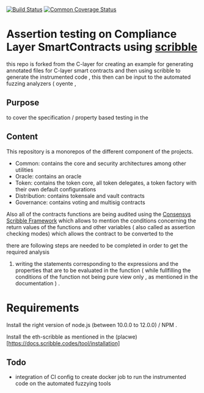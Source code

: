 [![Build Status](https://circleci.com/gh/c-layer/contracts.svg?style=shield)](https://circleci.com/gh/c-layer/contracts)
[![Common Coverage Status](https://codecov.io/gh/c-layer/contracts/graph/badge.svg)](https://codecov.io/gh/c-layer/contracts)


# Assertion testing on  Compliance Layer SmartContracts using [scribble](https://docs.scribble.codes/) 

this repo is forked from the C-layer for creating an example for generating  annotated files for C-layer smart contracts and then using scribble to generate the instrumented code , this then can be input to the automated fuzzing analyzers ( oyente , 


## Purpose
to cover the specification / property based testing in the 
## Content

This repository is a monorepos of the different component of the projects.

  - Common: contains the core and security architectures among other utilities
  - Oracle: contains an oracle
  - Token: contains the token core, all token delegates, a token factory with their own default configurations
  - Distribution: contains tokensale and vault contracts
  - Governance: contains voting and multisig contracts

Also all of the contracts functions  are  being audited using the [Consensys Scribble Framework](docs.scribbles.code) which allows to mention the conditions concerning the return values of the functions and other variables ( also called as assertion checking modes) which allows the contract to be converted to the 
 
  there are following steps are needed to be completed in order to get the required analysis 

  1. writing the statements corresponding to the expressions and the properties  that are to be evaluated in the function ( while fullfilling the conditions of the function not being pure view only , as mentioned in the documentation  ) . 



# Requirements 

Install the right version of node.js (between 10.0.0 to 12.0.0) / NPM .

Install the eth-scribble as mentioned in the (placwe)[https://docs.scribble.codes/tool/installation]



## Todo 
  - integration of CI config to create docker job to run the instrumented code on the automated fuzzying tools 

